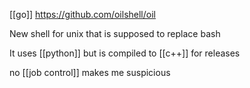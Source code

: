 [[go]] https://github.com/oilshell/oil

New shell for unix that is supposed to replace bash

It uses [[python]] but is compiled to [[c++]] for releases

no [[job control]] makes me suspicious